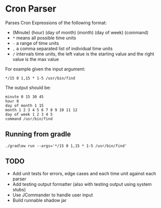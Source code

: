 # Cron Parser

Parses Cron Expressions of the following format:

*   (Minute) (hour) (day of month) (month) (day of week) (command)
*   `*` means all possible time units
*   `-` a range of time units
*   `,` a comma separated list of individual time units
*   `/` intervals time units, the left value is the starting value and the right value is the max value

For example given the input argument:

`*/15 0 1,15 * 1-5 /usr/bin/find`

The output should be:

```
minute 0 15 30 45
hour 0
day of month 1 15
month 1 2 3 4 5 6 7 8 9 10 11 12
day of week 1 2 3 4 5
command /usr/bin/find
```

## Running from gradle

```./gradlew run --args='*/15 0 1,15 * 1-5 /usr/bin/find'```

## TODO

*   Add unit tests for errors, edge cases and each time unit against each parser
*   Add testing output formatter (also with testing output using system stubs)
*   Use JCommander to handle user input
*   Build runnable shadow jar
